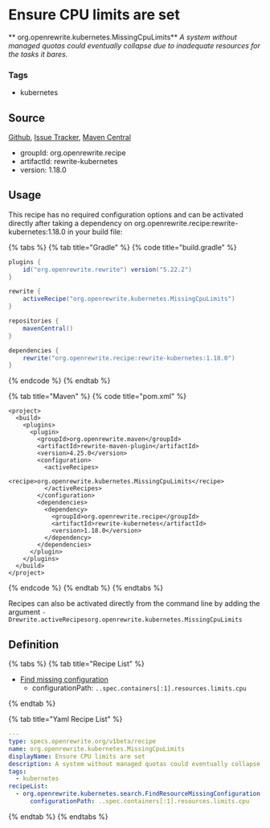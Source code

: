 # Ensure CPU limits are set

** org.openrewrite.kubernetes.MissingCpuLimits**
_A system without managed quotas could eventually collapse due to inadequate resources for the tasks it bares._

### Tags

* kubernetes

## Source

[Github](https://github.com/openrewrite/rewrite-kubernetes), [Issue Tracker](https://github.com/openrewrite/rewrite-kubernetes/issues), [Maven Central](https://search.maven.org/artifact/org.openrewrite.recipe/rewrite-kubernetes/1.18.0/jar)

* groupId: org.openrewrite.recipe
* artifactId: rewrite-kubernetes
* version: 1.18.0


## Usage

This recipe has no required configuration options and can be activated directly after taking a dependency on org.openrewrite.recipe:rewrite-kubernetes:1.18.0 in your build file:

{% tabs %}
{% tab title="Gradle" %}
{% code title="build.gradle" %}
```groovy
plugins {
    id("org.openrewrite.rewrite") version("5.22.2")
}

rewrite {
    activeRecipe("org.openrewrite.kubernetes.MissingCpuLimits")
}

repositories {
    mavenCentral()
}

dependencies {
    rewrite("org.openrewrite.recipe:rewrite-kubernetes:1.18.0")
}
```
{% endcode %}
{% endtab %}

{% tab title="Maven" %}
{% code title="pom.xml" %}
```markup
<project>
  <build>
    <plugins>
      <plugin>
        <groupId>org.openrewrite.maven</groupId>
        <artifactId>rewrite-maven-plugin</artifactId>
        <version>4.25.0</version>
        <configuration>
          <activeRecipes>
            <recipe>org.openrewrite.kubernetes.MissingCpuLimits</recipe>
          </activeRecipes>
        </configuration>
        <dependencies>
          <dependency>
            <groupId>org.openrewrite.recipe</groupId>
            <artifactId>rewrite-kubernetes</artifactId>
            <version>1.18.0</version>
          </dependency>
        </dependencies>
      </plugin>
    </plugins>
  </build>
</project>
```
{% endcode %}
{% endtab %}
{% endtabs %}

Recipes can also be activated directly from the command line by adding the argument `-Drewrite.activeRecipesorg.openrewrite.kubernetes.MissingCpuLimits`

## Definition

{% tabs %}
{% tab title="Recipe List" %}
* [Find missing configuration](../kubernetes/search/findresourcemissingconfiguration.md)
  * configurationPath: `..spec.containers[:1].resources.limits.cpu`

{% endtab %}

{% tab title="Yaml Recipe List" %}
```yaml
---
type: specs.openrewrite.org/v1beta/recipe
name: org.openrewrite.kubernetes.MissingCpuLimits
displayName: Ensure CPU limits are set
description: A system without managed quotas could eventually collapse due to inadequate resources for the tasks it bares.
tags:
  - kubernetes
recipeList:
  - org.openrewrite.kubernetes.search.FindResourceMissingConfiguration:
      configurationPath: ..spec.containers[:1].resources.limits.cpu

```
{% endtab %}
{% endtabs %}
